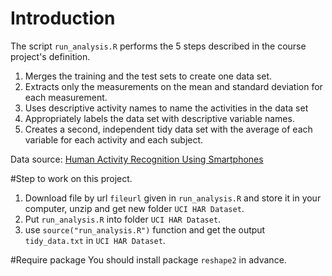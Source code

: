 
# Introduction
The script `run_analysis.R` performs the 5 steps described in the course project's definition.

1. Merges the training and the test sets to create one data set.
2. Extracts only the measurements on the mean and standard deviation for each measurement. 
3. Uses descriptive activity names to name the activities in the data set
4. Appropriately labels the data set with descriptive variable names.
5. Creates a second, independent tidy data set with the average of each variable for each activity and each subject.

Data source: [Human Activity Recognition Using Smartphones](http://archive.ics.uci.edu/ml/datasets/Human+Activity+Recognition+Using+Smartphones)

#Step to work on this project.
1. Download file by url `fileurl` given in `run_analysis.R` and store it in your computer, unzip and get new folder `UCI HAR Dataset`.
2. Put `run_analysis.R` into folder `UCI HAR Dataset`.
3. use `source("run_analysis.R")` function and get the output `tidy_data.txt` in `UCI HAR Dataset`.

#Require package
You should install package `reshape2` in advance.
